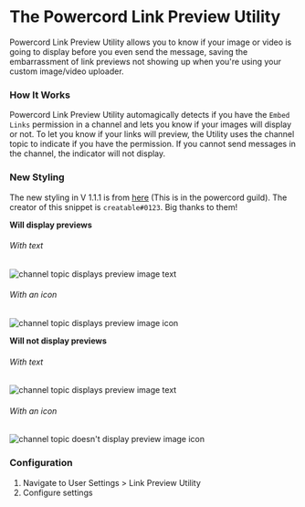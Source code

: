 # The Powercord Link Preview Utility

Powercord Link Preview Utility allows you to know if your image or video is going to display before you even send the message, saving the embarrassment of link previews not showing up when you're using your custom image/video uploader.

### How It Works

Powercord Link Preview Utility automagically detects if you have the `Embed Links` permission in a channel and lets you know if your images will display or not. To let you know if your links will preview, the Utility uses the channel topic to indicate if you have the permission. If you cannot send messages in the channel, the indicator will not display.

### New Styling

The new styling in V 1.1.1 is from [here](https://canary.discord.com/channels/538759280057122817/755005803303403570/755282035538526308) (This is in the powercord guild). The creator of this snippet is `creatable#0123`. Big thanks to them!

**Will display previews**

###### With text

![channel topic displays preview image text](https://i.adiscorduser.com/63EA3Ll.png)

###### With an icon

![channel topic displays preview image icon](https://i.adiscorduser.com/WQoZQCR.png)

**Will not display previews**

###### With text

![channel topic displays preview image text](https://i.adiscorduser.com/1Wyt8JX.png)

###### With an icon

![channel topic doesn't display preview image icon](https://i.adiscorduser.com/qIVtRrL.png)

### Configuration

1. Navigate to User Settings > Link Preview Utility
2. Configure settings